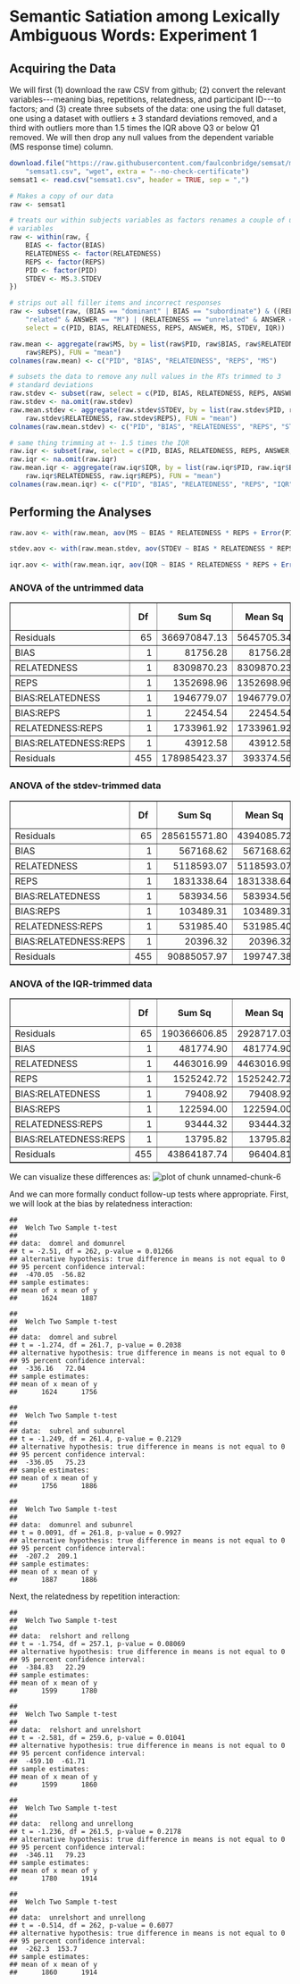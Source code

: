 Semantic Satiation among Lexically Ambiguous Words: Experiment 1
================================================================

Acquiring the Data
------------------

We will first (1) download the raw CSV from github; (2) convert the relevant variables---meaning bias, repetitions, relatedness, and participant ID---to factors; and (3) create three subsets of the data: one using the full dataset, one using a dataset with outliers $\pm$ 3 standard deviations removed, and a third with outliers more than 1.5 times the IQR above Q3 or below Q1 removed. We will then drop any null values from the dependent variable (MS response time) column.


```r
download.file("https://raw.githubusercontent.com/faulconbridge/semsat/master/SemSat1/SemSat1_compiled.csv", 
    "semsat1.csv", "wget", extra = "--no-check-certificate")
semsat1 <- read.csv("semsat1.csv", header = TRUE, sep = ",")

# Makes a copy of our data
raw <- semsat1

# treats our within subjects variables as factors renames a couple of ugly
# variables
raw <- within(raw, {
    BIAS <- factor(BIAS)
    RELATEDNESS <- factor(RELATEDNESS)
    REPS <- factor(REPS)
    PID <- factor(PID)
    STDEV <- MS.3.STDEV
})

# strips out all filler items and incorrect responses
raw <- subset(raw, (BIAS == "dominant" | BIAS == "subordinate") & ((RELATEDNESS == 
    "related" & ANSWER == "M") | (RELATEDNESS == "unrelated" & ANSWER == "C")), 
    select = c(PID, BIAS, RELATEDNESS, REPS, ANSWER, MS, STDEV, IQR))

raw.mean <- aggregate(raw$MS, by = list(raw$PID, raw$BIAS, raw$RELATEDNESS, 
    raw$REPS), FUN = "mean")
colnames(raw.mean) <- c("PID", "BIAS", "RELATEDNESS", "REPS", "MS")

# subsets the data to remove any null values in the RTs trimmed to 3
# standard deviations
raw.stdev <- subset(raw, select = c(PID, BIAS, RELATEDNESS, REPS, ANSWER, STDEV))
raw.stdev <- na.omit(raw.stdev)
raw.mean.stdev <- aggregate(raw.stdev$STDEV, by = list(raw.stdev$PID, raw.stdev$BIAS, 
    raw.stdev$RELATEDNESS, raw.stdev$REPS), FUN = "mean")
colnames(raw.mean.stdev) <- c("PID", "BIAS", "RELATEDNESS", "REPS", "STDEV")

# same thing trimming at +- 1.5 times the IQR
raw.iqr <- subset(raw, select = c(PID, BIAS, RELATEDNESS, REPS, ANSWER, IQR))
raw.iqr <- na.omit(raw.iqr)
raw.mean.iqr <- aggregate(raw.iqr$IQR, by = list(raw.iqr$PID, raw.iqr$BIAS, 
    raw.iqr$RELATEDNESS, raw.iqr$REPS), FUN = "mean")
colnames(raw.mean.iqr) <- c("PID", "BIAS", "RELATEDNESS", "REPS", "IQR")
```


Performing the Analyses
-----------------------


```r
raw.aov <- with(raw.mean, aov(MS ~ BIAS * RELATEDNESS * REPS + Error(PID)))

stdev.aov <- with(raw.mean.stdev, aov(STDEV ~ BIAS * RELATEDNESS * REPS + Error(PID)))

iqr.aov <- with(raw.mean.iqr, aov(IQR ~ BIAS * RELATEDNESS * REPS + Error(PID)))
```


### ANOVA of the untrimmed data ###
<!-- html table generated in R 3.1.0 by xtable 1.7-3 package -->
<!-- Tue May 13 18:27:40 2014 -->
<TABLE border=1>
<TR> <TH>  </TH> <TH> Df </TH> <TH> Sum Sq </TH> <TH> Mean Sq </TH> <TH> F value </TH> <TH> Pr(&gt;F) </TH>  </TR>
  <TR> <TD> Residuals </TD> <TD align="right"> 65 </TD> <TD align="right"> 366970847.13 </TD> <TD align="right"> 5645705.34 </TD> <TD align="right">  </TD> <TD align="right">  </TD> </TR>
  <TR> <TD> BIAS                  </TD> <TD align="right"> 1 </TD> <TD align="right"> 81756.28 </TD> <TD align="right"> 81756.28 </TD> <TD align="right"> 0.21 </TD> <TD align="right"> 0.6487 </TD> </TR>
  <TR> <TD> RELATEDNESS           </TD> <TD align="right"> 1 </TD> <TD align="right"> 8309870.23 </TD> <TD align="right"> 8309870.23 </TD> <TD align="right"> 21.12 </TD> <TD align="right"> 0.0000 </TD> </TR>
  <TR> <TD> REPS                  </TD> <TD align="right"> 1 </TD> <TD align="right"> 1352698.96 </TD> <TD align="right"> 1352698.96 </TD> <TD align="right"> 3.44 </TD> <TD align="right"> 0.0643 </TD> </TR>
  <TR> <TD> BIAS:RELATEDNESS      </TD> <TD align="right"> 1 </TD> <TD align="right"> 1946779.07 </TD> <TD align="right"> 1946779.07 </TD> <TD align="right"> 4.95 </TD> <TD align="right"> 0.0266 </TD> </TR>
  <TR> <TD> BIAS:REPS             </TD> <TD align="right"> 1 </TD> <TD align="right"> 22454.54 </TD> <TD align="right"> 22454.54 </TD> <TD align="right"> 0.06 </TD> <TD align="right"> 0.8113 </TD> </TR>
  <TR> <TD> RELATEDNESS:REPS      </TD> <TD align="right"> 1 </TD> <TD align="right"> 1733961.92 </TD> <TD align="right"> 1733961.92 </TD> <TD align="right"> 4.41 </TD> <TD align="right"> 0.0363 </TD> </TR>
  <TR> <TD> BIAS:RELATEDNESS:REPS </TD> <TD align="right"> 1 </TD> <TD align="right"> 43912.58 </TD> <TD align="right"> 43912.58 </TD> <TD align="right"> 0.11 </TD> <TD align="right"> 0.7384 </TD> </TR>
  <TR> <TD> Residuals             </TD> <TD align="right"> 455 </TD> <TD align="right"> 178985423.37 </TD> <TD align="right"> 393374.56 </TD> <TD align="right">  </TD> <TD align="right">  </TD> </TR>
   </TABLE>


### ANOVA of the stdev-trimmed data ###
<!-- html table generated in R 3.1.0 by xtable 1.7-3 package -->
<!-- Tue May 13 18:27:40 2014 -->
<TABLE border=1>
<TR> <TH>  </TH> <TH> Df </TH> <TH> Sum Sq </TH> <TH> Mean Sq </TH> <TH> F value </TH> <TH> Pr(&gt;F) </TH>  </TR>
  <TR> <TD> Residuals </TD> <TD align="right"> 65 </TD> <TD align="right"> 285615571.80 </TD> <TD align="right"> 4394085.72 </TD> <TD align="right">  </TD> <TD align="right">  </TD> </TR>
  <TR> <TD> BIAS                  </TD> <TD align="right"> 1 </TD> <TD align="right"> 567168.62 </TD> <TD align="right"> 567168.62 </TD> <TD align="right"> 2.84 </TD> <TD align="right"> 0.0927 </TD> </TR>
  <TR> <TD> RELATEDNESS           </TD> <TD align="right"> 1 </TD> <TD align="right"> 5118593.07 </TD> <TD align="right"> 5118593.07 </TD> <TD align="right"> 25.63 </TD> <TD align="right"> 0.0000 </TD> </TR>
  <TR> <TD> REPS                  </TD> <TD align="right"> 1 </TD> <TD align="right"> 1831338.64 </TD> <TD align="right"> 1831338.64 </TD> <TD align="right"> 9.17 </TD> <TD align="right"> 0.0026 </TD> </TR>
  <TR> <TD> BIAS:RELATEDNESS      </TD> <TD align="right"> 1 </TD> <TD align="right"> 583934.56 </TD> <TD align="right"> 583934.56 </TD> <TD align="right"> 2.92 </TD> <TD align="right"> 0.0880 </TD> </TR>
  <TR> <TD> BIAS:REPS             </TD> <TD align="right"> 1 </TD> <TD align="right"> 103489.31 </TD> <TD align="right"> 103489.31 </TD> <TD align="right"> 0.52 </TD> <TD align="right"> 0.4720 </TD> </TR>
  <TR> <TD> RELATEDNESS:REPS      </TD> <TD align="right"> 1 </TD> <TD align="right"> 531985.40 </TD> <TD align="right"> 531985.40 </TD> <TD align="right"> 2.66 </TD> <TD align="right"> 0.1034 </TD> </TR>
  <TR> <TD> BIAS:RELATEDNESS:REPS </TD> <TD align="right"> 1 </TD> <TD align="right"> 20396.32 </TD> <TD align="right"> 20396.32 </TD> <TD align="right"> 0.10 </TD> <TD align="right"> 0.7495 </TD> </TR>
  <TR> <TD> Residuals             </TD> <TD align="right"> 455 </TD> <TD align="right"> 90885057.97 </TD> <TD align="right"> 199747.38 </TD> <TD align="right">  </TD> <TD align="right">  </TD> </TR>
   </TABLE>


### ANOVA of the IQR-trimmed data ###
<!-- html table generated in R 3.1.0 by xtable 1.7-3 package -->
<!-- Tue May 13 18:27:40 2014 -->
<TABLE border=1>
<TR> <TH>  </TH> <TH> Df </TH> <TH> Sum Sq </TH> <TH> Mean Sq </TH> <TH> F value </TH> <TH> Pr(&gt;F) </TH>  </TR>
  <TR> <TD> Residuals </TD> <TD align="right"> 65 </TD> <TD align="right"> 190366606.85 </TD> <TD align="right"> 2928717.03 </TD> <TD align="right">  </TD> <TD align="right">  </TD> </TR>
  <TR> <TD> BIAS                  </TD> <TD align="right"> 1 </TD> <TD align="right"> 481774.90 </TD> <TD align="right"> 481774.90 </TD> <TD align="right"> 5.00 </TD> <TD align="right"> 0.0259 </TD> </TR>
  <TR> <TD> RELATEDNESS           </TD> <TD align="right"> 1 </TD> <TD align="right"> 4463016.99 </TD> <TD align="right"> 4463016.99 </TD> <TD align="right"> 46.29 </TD> <TD align="right"> 0.0000 </TD> </TR>
  <TR> <TD> REPS                  </TD> <TD align="right"> 1 </TD> <TD align="right"> 1525242.72 </TD> <TD align="right"> 1525242.72 </TD> <TD align="right"> 15.82 </TD> <TD align="right"> 0.0001 </TD> </TR>
  <TR> <TD> BIAS:RELATEDNESS      </TD> <TD align="right"> 1 </TD> <TD align="right"> 79408.92 </TD> <TD align="right"> 79408.92 </TD> <TD align="right"> 0.82 </TD> <TD align="right"> 0.3646 </TD> </TR>
  <TR> <TD> BIAS:REPS             </TD> <TD align="right"> 1 </TD> <TD align="right"> 122594.00 </TD> <TD align="right"> 122594.00 </TD> <TD align="right"> 1.27 </TD> <TD align="right"> 0.2601 </TD> </TR>
  <TR> <TD> RELATEDNESS:REPS      </TD> <TD align="right"> 1 </TD> <TD align="right"> 93444.32 </TD> <TD align="right"> 93444.32 </TD> <TD align="right"> 0.97 </TD> <TD align="right"> 0.3254 </TD> </TR>
  <TR> <TD> BIAS:RELATEDNESS:REPS </TD> <TD align="right"> 1 </TD> <TD align="right"> 13795.82 </TD> <TD align="right"> 13795.82 </TD> <TD align="right"> 0.14 </TD> <TD align="right"> 0.7054 </TD> </TR>
  <TR> <TD> Residuals             </TD> <TD align="right"> 455 </TD> <TD align="right"> 43864187.74 </TD> <TD align="right"> 96404.81 </TD> <TD align="right">  </TD> <TD align="right">  </TD> </TR>
   </TABLE>


We can visualize these differences as:
![plot of chunk unnamed-chunk-6](figure/unnamed-chunk-6.png) 


And we can more formally conduct follow-up tests where appropriate. First, we will look at the bias by relatedness interaction:

```
## 
## 	Welch Two Sample t-test
## 
## data:  domrel and domunrel
## t = -2.51, df = 262, p-value = 0.01266
## alternative hypothesis: true difference in means is not equal to 0
## 95 percent confidence interval:
##  -470.05  -56.82
## sample estimates:
## mean of x mean of y 
##      1624      1887
```

```
## 
## 	Welch Two Sample t-test
## 
## data:  domrel and subrel
## t = -1.274, df = 261.7, p-value = 0.2038
## alternative hypothesis: true difference in means is not equal to 0
## 95 percent confidence interval:
##  -336.16   72.04
## sample estimates:
## mean of x mean of y 
##      1624      1756
```

```
## 
## 	Welch Two Sample t-test
## 
## data:  subrel and subunrel
## t = -1.249, df = 261.4, p-value = 0.2129
## alternative hypothesis: true difference in means is not equal to 0
## 95 percent confidence interval:
##  -336.05   75.23
## sample estimates:
## mean of x mean of y 
##      1756      1886
```

```
## 
## 	Welch Two Sample t-test
## 
## data:  domunrel and subunrel
## t = 0.0091, df = 261.8, p-value = 0.9927
## alternative hypothesis: true difference in means is not equal to 0
## 95 percent confidence interval:
##  -207.2  209.1
## sample estimates:
## mean of x mean of y 
##      1887      1886
```


Next, the relatedness by repetition interaction:

```
## 
## 	Welch Two Sample t-test
## 
## data:  relshort and rellong
## t = -1.754, df = 257.1, p-value = 0.08069
## alternative hypothesis: true difference in means is not equal to 0
## 95 percent confidence interval:
##  -384.83   22.29
## sample estimates:
## mean of x mean of y 
##      1599      1780
```

```
## 
## 	Welch Two Sample t-test
## 
## data:  relshort and unrelshort
## t = -2.581, df = 259.6, p-value = 0.01041
## alternative hypothesis: true difference in means is not equal to 0
## 95 percent confidence interval:
##  -459.10  -61.71
## sample estimates:
## mean of x mean of y 
##      1599      1860
```

```
## 
## 	Welch Two Sample t-test
## 
## data:  rellong and unrellong
## t = -1.236, df = 261.5, p-value = 0.2178
## alternative hypothesis: true difference in means is not equal to 0
## 95 percent confidence interval:
##  -346.11   79.23
## sample estimates:
## mean of x mean of y 
##      1780      1914
```

```
## 
## 	Welch Two Sample t-test
## 
## data:  unrelshort and unrellong
## t = -0.514, df = 262, p-value = 0.6077
## alternative hypothesis: true difference in means is not equal to 0
## 95 percent confidence interval:
##  -262.3  153.7
## sample estimates:
## mean of x mean of y 
##      1860      1914
```

